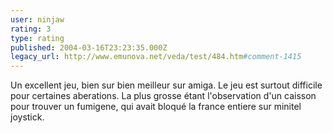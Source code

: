 ```yaml
---
user: ninjaw
rating: 3
type: rating
published: 2004-03-16T23:23:35.000Z
legacy_url: http://www.emunova.net/veda/test/484.htm#comment-1415
---
```

Un excellent jeu, bien sur bien meilleur sur amiga. Le jeu est surtout difficile pour certaines aberations. La plus grosse étant l'observation d'un caisson pour trouver un fumigene, qui avait bloqué la france entiere sur minitel joystick.